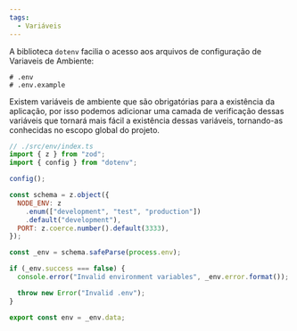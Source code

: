 ```yaml
---
tags:
  - Variáveis
---
```

A biblioteca `dotenv` facilia o acesso aos arquivos de configuração de Variaveis de Ambiente:

```
# .env
# .env.example
```

Existem variáveis de ambiente que são obrigatórias para a existência da aplicação, por isso podemos adicionar uma camada de verificação dessas variáveis que tornará mais fácil a existência dessas variáveis, tornando-as conhecidas no escopo global do projeto.

```javascript
// ./src/env/index.ts
import { z } from "zod";
import { config } from "dotenv";

config();

const schema = z.object({
  NODE_ENV: z
    .enum(["development", "test", "production"])
    .default("development"),
  PORT: z.coerce.number().default(3333),
});

const _env = schema.safeParse(process.env);

if (_env.success === false) {
  console.error("Invalid environment variables", _env.error.format());

  throw new Error("Invalid .env");
}

export const env = _env.data;

```